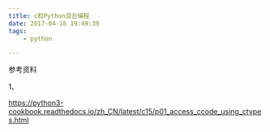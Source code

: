 ```yaml
---
title: c和Python混合编程
date: 2017-04-16 19:49:39
tags:
	- python

---
```




参考资料

1、

https://python3-cookbook.readthedocs.io/zh_CN/latest/c15/p01_access_ccode_using_ctypes.html